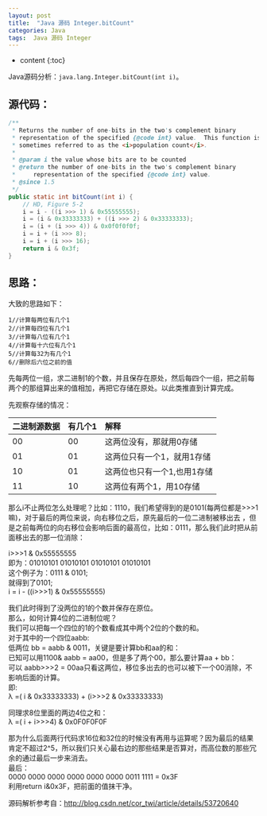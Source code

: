 ```yaml
---
layout: post
title:  "Java 源码 Integer.bitCount"
categories: Java
tags:  Java 源码 Integer
---
```


* content
{:toc}


Java源码分析：```java.lang.Integer.bitCount(int i)```。




## 源代码：

```java
/**
 * Returns the number of one-bits in the two's complement binary
 * representation of the specified {@code int} value.  This function is
 * sometimes referred to as the <i>population count</i>.
 *
 * @param i the value whose bits are to be counted
 * @return the number of one-bits in the two's complement binary
 *     representation of the specified {@code int} value.
 * @since 1.5
 */
public static int bitCount(int i) {
    // HD, Figure 5-2
    i = i - ((i >>> 1) & 0x55555555);
    i = (i & 0x33333333) + ((i >>> 2) & 0x33333333);
    i = (i + (i >>> 4)) & 0x0f0f0f0f;
    i = i + (i >>> 8);
    i = i + (i >>> 16);
    return i & 0x3f;
}
```

## 思路：
大致的思路如下：  
```
1//计算每两位有几个1
2//计算每四位有几个1
3//计算每八位有几个1
4//计算每十六位有几个1
5//计算每32为有几个1
6//删除后六位之前的值
```

先每两位一组，求二进制1的个数，并且保存在原处，然后每四个一组，把之前每两个的那组算出来的值相加，再把它存储在原处。以此类推直到计算完成。

先观察存储的情况：

|二进制源数据|有几个1|解释|
|:-------|:-------|:-------|
|00|00|这两位没有，那就用0存储|
|01|01|这两位只有一个1，就用1存储|
|10|01|这两位也只有一个1,也用1存储|
|11|10|这两位有两个1，用10存储|

那么i不止两位怎么处理呢？比如：1110，我们希望得到的是0101(每两位都是>>>1嘛)，对于最后的两位来说，向右移位之后，原先最后的一位二进制被移出去 ，但是之前每两位的向右移位会影响后面的最高位，比如：0111，那么我们此时把从前面移出去的那一位消除：

i>>>1 & 0x55555555  
即为：01010101 01010101 01010101 01010101  
这个例子为：0111 & 0101;  
就得到了0101;  
i = i - ((i>>>1) & 0x55555555)

我们此时得到了没两位的1的个数并保存在原位。  
那么，如何计算4位的二进制位呢？  
我们可以把每一个四位的1的个数看成其中两个2位的个数的和。  
对于其中的一个四位aabb:  
低两位 bb = aabb & 0011，关键是要计算bb和aa的和：  
已知可以用1100& aabb = aa00，但是多了两个00，那么要计算aa + bb：  
可以 aabb>>>2 = 00aa只看这两位，移位多出去的也可以被下一个00消除，不影响后面的计算。  
即:  
λ =( i & 0x33333333) + (i>>>2 & 0x33333333)

同理求8位里面的两边4位之和：  
λ =( i + i>>>4) & 0x0F0F0F0F

那为什么后面两行代码求16位和32位的时候没有再用与运算呢？因为最后的结果肯定不超过2^5，所以我们只关心最右边的那些结果是否算对，而高位数的那些冗余的通过最后一步来消去。  
最后：  
0000 0000 0000 0000 0000 0000 0011 1111 = 0x3F  
利用return i&0x3F，把前面的值抹干净。


源码解析参考自：http://blog.csdn.net/cor_twi/article/details/53720640
